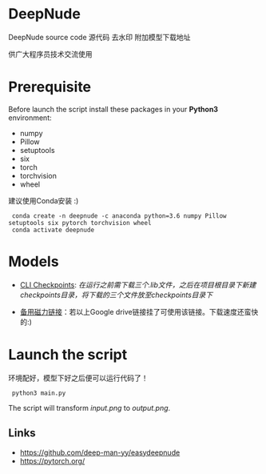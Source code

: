 
# DeepNude

DeepNude source code 源代码 去水印 附加模型下载地址

供广大程序员技术交流使用

# Prerequisite

Before launch the script install these packages in your **Python3** environment:
- numpy
- Pillow
- setuptools
- six
- torch 
- torchvision
- wheel

建议使用Conda安装 :)


```
 conda create -n deepnude -c anaconda python=3.6 numpy Pillow setuptools six pytorch torchvision wheel
 conda activate deepnude
```

# Models

* [CLI Checkpoints](https://drive.google.com/open?id=1w6ZO47To4BGh67WjeFCTBZiGVMFrK_po): *在运行之前需下载三个.lib文件，之后在项目根目录下新建checkpoints目录，将下载的三个文件放至checkpoints目录下*

* [备用磁力链接](magnet:?xt=urn:btih:7BE4EB8D640742D2FFEBD6495E9392E9E2C399BC)：若以上Google drive链接挂了可使用该链接。下载速度还蛮快的:)


# Launch the script

环境配好，模型下好之后便可以运行代码了！

```
 python3 main.py
```

The script will transform *input.png* to *output.png*.



## Links
- https://github.com/deep-man-yy/easydeepnude
- https://pytorch.org/

